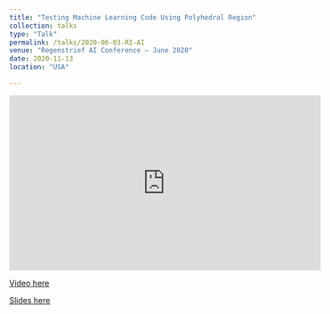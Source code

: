 ```yaml
---
title: "Testing Machine Learning Code Using Polyhedral Region"
collection: talks
type: "Talk"
permalink: /talks/2020-06-03-RI-AI
venue: "Regenstrief AI Conference – June 2020"
date: 2020-11-13
location: "USA" 

---
```


<iframe width="560" height="315" src="https://www.youtube.com/embed/N0W6uErunzI?start=1341" frameborder="0" allow="accelerometer; autoplay; encrypted-media; gyroscope; picture-in-picture" allowfullscreen></iframe>


[Video here](https://www.youtube.com/watch?v=5Mo2dQxZKoo)

[Slides here](https://sohel10.github.io/files/ESEC.pptx)



